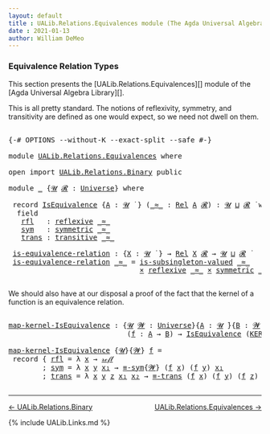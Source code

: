 ```yaml
---
layout: default
title : UALib.Relations.Equivalences module (The Agda Universal Algebra Library)
date : 2021-01-13
author: William DeMeo
---
```


### <a id="equivalence-relation-types">Equivalence Relation Types</a>

This section presents the [UALib.Relations.Equivalences][] module of the [Agda Universal Algebra Library][].

This is all pretty standard.  The notions of reflexivity, symmetry, and transitivity are defined as one would expect, so we need not dwell on them.

<pre class="Agda">

<a id="491" class="Symbol">{-#</a> <a id="495" class="Keyword">OPTIONS</a> <a id="503" class="Pragma">--without-K</a> <a id="515" class="Pragma">--exact-split</a> <a id="529" class="Pragma">--safe</a> <a id="536" class="Symbol">#-}</a>

<a id="541" class="Keyword">module</a> <a id="548" href="UALib.Relations.Equivalences.html" class="Module">UALib.Relations.Equivalences</a> <a id="577" class="Keyword">where</a>

<a id="584" class="Keyword">open</a> <a id="589" class="Keyword">import</a> <a id="596" href="UALib.Relations.Binary.html" class="Module">UALib.Relations.Binary</a> <a id="619" class="Keyword">public</a>

<a id="627" class="Keyword">module</a> <a id="634" href="UALib.Relations.Equivalences.html#634" class="Module">_</a> <a id="636" class="Symbol">{</a><a id="637" href="UALib.Relations.Equivalences.html#637" class="Bound">𝓤</a> <a id="639" href="UALib.Relations.Equivalences.html#639" class="Bound">𝓡</a> <a id="641" class="Symbol">:</a> <a id="643" href="universes.html#551" class="Postulate">Universe</a><a id="651" class="Symbol">}</a> <a id="653" class="Keyword">where</a>

 <a id="661" class="Keyword">record</a> <a id="668" href="UALib.Relations.Equivalences.html#668" class="Record">IsEquivalence</a> <a id="682" class="Symbol">{</a><a id="683" href="UALib.Relations.Equivalences.html#683" class="Bound">A</a> <a id="685" class="Symbol">:</a> <a id="687" href="UALib.Relations.Equivalences.html#637" class="Bound">𝓤</a> <a id="689" href="universes.html#758" class="Function Operator">̇</a> <a id="691" class="Symbol">}</a> <a id="693" class="Symbol">(</a><a id="694" href="UALib.Relations.Equivalences.html#694" class="Bound Operator">_≈_</a> <a id="698" class="Symbol">:</a> <a id="700" href="UALib.Relations.Binary.html#1487" class="Function">Rel</a> <a id="704" href="UALib.Relations.Equivalences.html#683" class="Bound">A</a> <a id="706" href="UALib.Relations.Equivalences.html#639" class="Bound">𝓡</a><a id="707" class="Symbol">)</a> <a id="709" class="Symbol">:</a> <a id="711" href="UALib.Relations.Equivalences.html#637" class="Bound">𝓤</a> <a id="713" href="Agda.Primitive.html#636" class="Primitive Operator">⊔</a> <a id="715" href="UALib.Relations.Equivalences.html#639" class="Bound">𝓡</a> <a id="717" href="universes.html#758" class="Function Operator">̇</a> <a id="719" class="Keyword">where</a>
  <a id="727" class="Keyword">field</a>
   <a id="736" href="UALib.Relations.Equivalences.html#736" class="Field">rfl</a>   <a id="742" class="Symbol">:</a> <a id="744" href="UALib.Relations.Binary.html#2494" class="Function">reflexive</a> <a id="754" href="UALib.Relations.Equivalences.html#694" class="Bound Operator">_≈_</a>
   <a id="761" href="UALib.Relations.Equivalences.html#761" class="Field">sym</a>   <a id="767" class="Symbol">:</a> <a id="769" href="UALib.Relations.Binary.html#2582" class="Function">symmetric</a> <a id="779" href="UALib.Relations.Equivalences.html#694" class="Bound Operator">_≈_</a>
   <a id="786" href="UALib.Relations.Equivalences.html#786" class="Field">trans</a> <a id="792" class="Symbol">:</a> <a id="794" href="UALib.Relations.Binary.html#2680" class="Function">transitive</a> <a id="805" href="UALib.Relations.Equivalences.html#694" class="Bound Operator">_≈_</a>

 <a id="811" href="UALib.Relations.Equivalences.html#811" class="Function">is-equivalence-relation</a> <a id="835" class="Symbol">:</a> <a id="837" class="Symbol">{</a><a id="838" href="UALib.Relations.Equivalences.html#838" class="Bound">X</a> <a id="840" class="Symbol">:</a> <a id="842" href="UALib.Relations.Equivalences.html#637" class="Bound">𝓤</a> <a id="844" href="universes.html#758" class="Function Operator">̇</a> <a id="846" class="Symbol">}</a> <a id="848" class="Symbol">→</a> <a id="850" href="UALib.Relations.Binary.html#1487" class="Function">Rel</a> <a id="854" href="UALib.Relations.Equivalences.html#838" class="Bound">X</a> <a id="856" href="UALib.Relations.Equivalences.html#639" class="Bound">𝓡</a> <a id="858" class="Symbol">→</a> <a id="860" href="UALib.Relations.Equivalences.html#637" class="Bound">𝓤</a> <a id="862" href="Agda.Primitive.html#636" class="Primitive Operator">⊔</a> <a id="864" href="UALib.Relations.Equivalences.html#639" class="Bound">𝓡</a> <a id="866" href="universes.html#758" class="Function Operator">̇</a>
 <a id="869" href="UALib.Relations.Equivalences.html#811" class="Function">is-equivalence-relation</a> <a id="893" href="UALib.Relations.Equivalences.html#893" class="Bound Operator">_≈_</a> <a id="897" class="Symbol">=</a> <a id="899" href="UALib.Relations.Binary.html#2790" class="Function">is-subsingleton-valued</a> <a id="922" href="UALib.Relations.Equivalences.html#893" class="Bound Operator">_≈_</a>
                               <a id="957" href="MGS-MLTT.html#3515" class="Function Operator">×</a> <a id="959" href="UALib.Relations.Binary.html#2494" class="Function">reflexive</a> <a id="969" href="UALib.Relations.Equivalences.html#893" class="Bound Operator">_≈_</a> <a id="973" href="MGS-MLTT.html#3515" class="Function Operator">×</a> <a id="975" href="UALib.Relations.Binary.html#2582" class="Function">symmetric</a> <a id="985" href="UALib.Relations.Equivalences.html#893" class="Bound Operator">_≈_</a> <a id="989" href="MGS-MLTT.html#3515" class="Function Operator">×</a> <a id="991" href="UALib.Relations.Binary.html#2680" class="Function">transitive</a> <a id="1002" href="UALib.Relations.Equivalences.html#893" class="Bound Operator">_≈_</a>

</pre>

We should also have at our disposal a proof of the fact that the kernel of a function is an equivalence relation.

<pre class="Agda">

<a id="map-kernel-IsEquivalence"></a><a id="1148" href="UALib.Relations.Equivalences.html#1148" class="Function">map-kernel-IsEquivalence</a> <a id="1173" class="Symbol">:</a> <a id="1175" class="Symbol">{</a><a id="1176" href="UALib.Relations.Equivalences.html#1176" class="Bound">𝓤</a> <a id="1178" href="UALib.Relations.Equivalences.html#1178" class="Bound">𝓦</a> <a id="1180" class="Symbol">:</a> <a id="1182" href="universes.html#551" class="Postulate">Universe</a><a id="1190" class="Symbol">}{</a><a id="1192" href="UALib.Relations.Equivalences.html#1192" class="Bound">A</a> <a id="1194" class="Symbol">:</a> <a id="1196" href="UALib.Relations.Equivalences.html#1176" class="Bound">𝓤</a> <a id="1198" href="universes.html#758" class="Function Operator">̇</a><a id="1199" class="Symbol">}{</a><a id="1201" href="UALib.Relations.Equivalences.html#1201" class="Bound">B</a> <a id="1203" class="Symbol">:</a> <a id="1205" href="UALib.Relations.Equivalences.html#1178" class="Bound">𝓦</a> <a id="1207" href="universes.html#758" class="Function Operator">̇</a><a id="1208" class="Symbol">}</a>
                            <a id="1238" class="Symbol">(</a><a id="1239" href="UALib.Relations.Equivalences.html#1239" class="Bound">f</a> <a id="1241" class="Symbol">:</a> <a id="1243" href="UALib.Relations.Equivalences.html#1192" class="Bound">A</a> <a id="1245" class="Symbol">→</a> <a id="1247" href="UALib.Relations.Equivalences.html#1201" class="Bound">B</a><a id="1248" class="Symbol">)</a> <a id="1250" class="Symbol">→</a> <a id="1252" href="UALib.Relations.Equivalences.html#668" class="Record">IsEquivalence</a> <a id="1266" class="Symbol">(</a><a id="1267" href="UALib.Relations.Binary.html#1549" class="Function">KER-rel</a><a id="1274" class="Symbol">{</a><a id="1275" href="UALib.Relations.Equivalences.html#1176" class="Bound">𝓤</a><a id="1276" class="Symbol">}{</a><a id="1278" href="UALib.Relations.Equivalences.html#1178" class="Bound">𝓦</a><a id="1279" class="Symbol">}</a> <a id="1281" href="UALib.Relations.Equivalences.html#1239" class="Bound">f</a><a id="1282" class="Symbol">)</a>

<a id="1285" href="UALib.Relations.Equivalences.html#1148" class="Function">map-kernel-IsEquivalence</a> <a id="1310" class="Symbol">{</a><a id="1311" href="UALib.Relations.Equivalences.html#1311" class="Bound">𝓤</a><a id="1312" class="Symbol">}{</a><a id="1314" href="UALib.Relations.Equivalences.html#1314" class="Bound">𝓦</a><a id="1315" class="Symbol">}</a> <a id="1317" href="UALib.Relations.Equivalences.html#1317" class="Bound">f</a> <a id="1319" class="Symbol">=</a>
 <a id="1322" class="Keyword">record</a> <a id="1329" class="Symbol">{</a> <a id="1331" href="UALib.Relations.Equivalences.html#736" class="Field">rfl</a> <a id="1335" class="Symbol">=</a> <a id="1337" class="Symbol">λ</a> <a id="1339" href="UALib.Relations.Equivalences.html#1339" class="Bound">x</a> <a id="1341" class="Symbol">→</a> <a id="1343" href="UALib.Prelude.Preliminaries.html#5668" class="InductiveConstructor">𝓇ℯ𝒻𝓁</a>
        <a id="1356" class="Symbol">;</a> <a id="1358" href="UALib.Relations.Equivalences.html#761" class="Field">sym</a> <a id="1362" class="Symbol">=</a> <a id="1364" class="Symbol">λ</a> <a id="1366" href="UALib.Relations.Equivalences.html#1366" class="Bound">x</a> <a id="1368" href="UALib.Relations.Equivalences.html#1368" class="Bound">y</a> <a id="1370" href="UALib.Relations.Equivalences.html#1370" class="Bound">x₁</a> <a id="1373" class="Symbol">→</a> <a id="1375" href="UALib.Prelude.Equality.html#1412" class="Function">≡-sym</a><a id="1380" class="Symbol">{</a><a id="1381" href="UALib.Relations.Equivalences.html#1314" class="Bound">𝓦</a><a id="1382" class="Symbol">}</a> <a id="1384" class="Symbol">(</a><a id="1385" href="UALib.Relations.Equivalences.html#1317" class="Bound">f</a> <a id="1387" href="UALib.Relations.Equivalences.html#1366" class="Bound">x</a><a id="1388" class="Symbol">)</a> <a id="1390" class="Symbol">(</a><a id="1391" href="UALib.Relations.Equivalences.html#1317" class="Bound">f</a> <a id="1393" href="UALib.Relations.Equivalences.html#1368" class="Bound">y</a><a id="1394" class="Symbol">)</a> <a id="1396" href="UALib.Relations.Equivalences.html#1370" class="Bound">x₁</a>
        <a id="1407" class="Symbol">;</a> <a id="1409" href="UALib.Relations.Equivalences.html#786" class="Field">trans</a> <a id="1415" class="Symbol">=</a> <a id="1417" class="Symbol">λ</a> <a id="1419" href="UALib.Relations.Equivalences.html#1419" class="Bound">x</a> <a id="1421" href="UALib.Relations.Equivalences.html#1421" class="Bound">y</a> <a id="1423" href="UALib.Relations.Equivalences.html#1423" class="Bound">z</a> <a id="1425" href="UALib.Relations.Equivalences.html#1425" class="Bound">x₁</a> <a id="1428" href="UALib.Relations.Equivalences.html#1428" class="Bound">x₂</a> <a id="1431" class="Symbol">→</a> <a id="1433" href="UALib.Prelude.Equality.html#1477" class="Function">≡-trans</a> <a id="1441" class="Symbol">(</a><a id="1442" href="UALib.Relations.Equivalences.html#1317" class="Bound">f</a> <a id="1444" href="UALib.Relations.Equivalences.html#1419" class="Bound">x</a><a id="1445" class="Symbol">)</a> <a id="1447" class="Symbol">(</a><a id="1448" href="UALib.Relations.Equivalences.html#1317" class="Bound">f</a> <a id="1450" href="UALib.Relations.Equivalences.html#1421" class="Bound">y</a><a id="1451" class="Symbol">)</a> <a id="1453" class="Symbol">(</a><a id="1454" href="UALib.Relations.Equivalences.html#1317" class="Bound">f</a> <a id="1456" href="UALib.Relations.Equivalences.html#1423" class="Bound">z</a><a id="1457" class="Symbol">)</a> <a id="1459" href="UALib.Relations.Equivalences.html#1425" class="Bound">x₁</a> <a id="1462" href="UALib.Relations.Equivalences.html#1428" class="Bound">x₂</a> <a id="1465" class="Symbol">}</a>

</pre>


--------------------------------------

[← UALib.Relations.Binary](UALib.Relations.Binary.html)
<span style="float:right;">[UALib.Relations.Equivalences →](UALib.Relations.Equivalences.html)</span>

{% include UALib.Links.md %}
